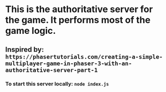 # This is the authoritative server for the game. It performs most of the game logic.

## Inspired by: `https://phasertutorials.com/creating-a-simple-multiplayer-game-in-phaser-3-with-an-authoritative-server-part-1`

### To start this server locally: `node index.js`
